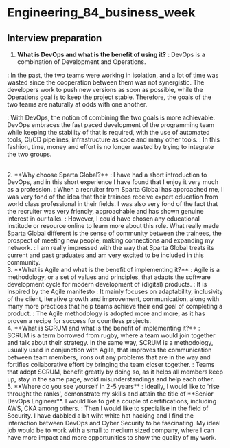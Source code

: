 # Engineering_84_business_week

## Interview preparation

1. **What is DevOps and what is the benefit of using it?**
: DevOps is a combination of Development and Operations. 

: In the past, the two teams were working in isolation, and a lot of time was wasted since the cooperation between them was not synergistic. The developers work to push new versions as soon as possible, while the Operations goal is to keep the project stable. Therefore, the goals of the two teams are naturally at odds with one another. 

: With DevOps, the notion of combining the two goals is more achievable. DevOps embraces the fast paced development of the programming team while keeping the stability of that is required, with the use of automated tools, CI/CD pipelines, infrastructure as code and many other tools.
: In this fashion, time, money and effort is no longer wasted by trying to integrate the two groups.

<br>
2. **Why choose Sparta Global?**
: I have had a short introduction to DevOps, and in this short experience I have found that I enjoy it very much as a profession. 
: When a recruiter from Sparta Global has approached me, I was very fond of the idea that their trainees receive expert education from world class professional in their fields. I was also very fond of the fact that the recruiter was very friendly, approachable and has shown genuine interest in our talks.
: However, I could have chosen any educational institude or resource online to learn more about this role. What really made Sparta Global different is the sense of community between the trainees, the prospect of meeting new people, making connections and expanding my network.
: I am really impressed with the way that Sparta Global treats its current and past graduates and am very excited to be included in this community.

<br>
3. **What is Agile and what is the benefit of implementing it?**
: Agile is a methodology, or a set of values and principles, that adapts the software development cycle for modern development of (digital) products.
: It is inspired by the Agile manifesto
: It mainly focuses on adaptability, inclusivity of the client, iterative growth and improvement, communication, along with many more practices that help teams achieve their end goal of completing a product.
: The Agile methodology is adopted more and more, as it has proven a recipe for success for countless projects. 

<br>
4. **What is SCRUM and what is the benefit of implementing it?**
: SCRUM is a term borrowed from rugby, where a team would join together and talk about their strategy. In the same way, SCRUM is a methodology,
usually used in conjunction with Agile, that improves the communication between team members, irons out any problems that are in the way and fortifies collaborative effort by bringing the team closer together.
: Teams that adopt SCRUM, benefit greatly by doing so, as it helps all members keep up, stay in the same page, avoid misunderstandings and help each other.

<br>
5. **Where do you see yourself in 2-5 years**
: Ideally, I would like to 'rise throught the ranks', demonstrate my skills and attain the title of **Senior DevOps Engineer**. I would like to get a couple of certifications, including AWS, CKA among others. 
: Then I would like to specialise in the field of Security. I have dabbled a bit wiht white hat hacking and I find the interaction between DevOps and Cyber Security to be fascinating. My ideal job would be to work with a small to medium sized company, where I can have more impact and more opportunities to show the quality of my work. 
